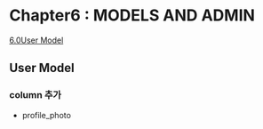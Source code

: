# Chapter6 : MODELS AND ADMIN

[6.0User Model](#user-model)

## User Model

### column 추가

- profile_photo
